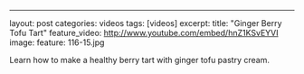 ---
layout: post
categories: videos
tags: [videos]
excerpt: 
title: "Ginger Berry Tofu Tart"
feature_video: http://www.youtube.com/embed/hnZ1KSvEYVI
image:
    feature: 116-15.jpg

Learn how to make a healthy berry tart with ginger tofu pastry cream.
